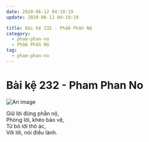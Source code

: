 ```yaml
---
date: 2020-06-12 04:10:19
update: 2020-06-12 04:10:19

title: Bài kệ 232 - Phẩm Phẩn Nộ
category:
  - pham-phan-no
  - Phẩm Phẩn Nộ
tag:
  - pham-phan-no
---
```


# Bài kệ 232 - Pham Phan No

![An image](/img/pham-phan-no/pham-phan-no-232.jpg)

Giữ lời đừng phẫn nộ,<br>Phòng lời, khéo bảo vệ,<br>Từ bỏ lời thô ác,<br>Với lời, nói điều lành.<br>
